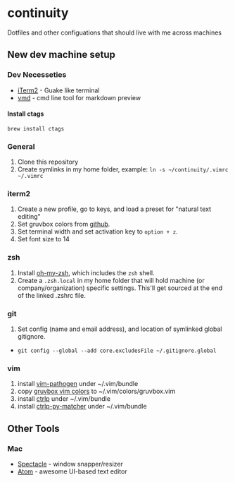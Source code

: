 # continuity
Dotfiles and other configuations that should live with me across machines


## New dev machine setup
### Dev Necesseties
* [iTerm2](https://www.iterm2.com) - Guake like terminal
* [vmd](https://github.com/yoshuawuyts/vmd) - cmd line tool for markdown preview 

#### Install ctags
```
brew install ctags
```

### General 
1. Clone this repository 
2. Create symlinks in my home folder, example: `ln -s ~/continuity/.vimrc ~/.vimrc`

### iterm2
1. Create a new profile, go to keys, and load a preset for "natural text editing" 
2. Set gruvbox colors from [github](https://github.com/morhetz/gruvbox-contrib).
3. Set terminal width and set activation key to `option + z`.
4. Set font size to 14

### zsh
1. Install [oh-my-zsh](https://github.com/robbyrussell/oh-my-zsh), which includes the `zsh` shell.
2. Create a `.zsh.local` in my home folder that will hold machine (or company/organization) specific settings. This'll get sourced at the end of the linked .zshrc file.

### git
1. Set config (name and email address), and location of symlinked global gitignore.
* `git config --global --add core.excludesFile ~/.gitignore.global`

### vim
1. install [vim-pathogen](https://github.com/tpope/vim-pathogen) under ~/.vim/bundle
2. copy [gruvbox vim colors](https://github.com/morhetz/gruvbox) to ~/.vim/colors/gruvbox.vim
3. install [ctrlp](https://github.com/ctrlpvim/ctrlp.vim) under ~/.vim/bundle
4. install [ctrlp-py-matcher](https://github.com/FelikZ/ctrlp-py-matcher) under ~/.vim/bundle

## Other Tools 
### Mac
* [Spectacle](https://www.spectacleapp.com/) - window snapper/resizer
* [Atom](https://atom.io/) - awesome UI-based text editor 
